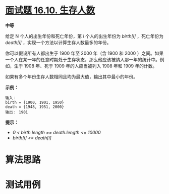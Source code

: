 # [面试题 16.10. 生存人数][cnTitle]

**中等**

给定 N 个人的出生年份和死亡年份，第  *i*  个人的出生年份为  *birth[i]* ，死亡年份为  *death[i]* ，实现一个方法以计算生存人数最多的年份。

你可以假设所有人都出生于 1900 年至 2000 年（含 1900 和 2000 ）之间。如果一个人在某一年的任意时期处于生存状态，那么他应该被纳入那一年的统计中。例如，生于 1908 年、死于 1909 年的人应当被列入 1908 年和 1909 年的计数。

如果有多个年份生存人数相同且均为最大值，输出其中最小的年份。



**示例：** 

```
输入：
birth = {1900, 1901, 1950}
death = {1948, 1951, 2000}
输出： 1901

```



**提示：** 

-  *0 < birth.length == death.length <= 10000*  
-  *birth[i] <= death[i]* 




# 算法思路

# 测试用例
```
```

[cnTitle]: https://leetcode-cn.com/problems/living-people-lcci/
